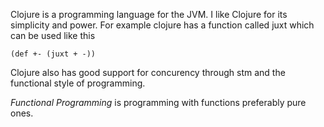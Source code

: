 Clojure is a programming language for the JVM. I like Clojure for its simplicity and power.
For example clojure has a function called juxt which can be used like this

	(def +- (juxt + -))

Clojure also has good support for concurency through stm and the
functional style of programming.

*Functional Programming* is programming with functions preferably pure ones.

